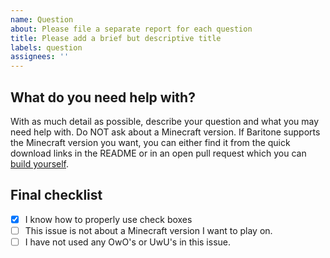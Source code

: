```yaml
---
name: Question
about: Please file a separate report for each question
title: Please add a brief but descriptive title
labels: question
assignees: ''
---
```


## What do you need help with?
With as much detail as possible, describe your question and what you may need help with.
Do NOT ask about a Minecraft version. If Baritone supports the Minecraft version you want, you can either find it from the quick download links in the README or in an open pull request which you can [build yourself](https://github.com/cabaletta/baritone/blob/1.19.4/SETUP.md#build-it-yourself).

## Final checklist
- [x] I know how to properly use check boxes
- [ ] This issue is not about a Minecraft version I want to play on.
- [ ] I have not used any OwO's or UwU's in this issue.

